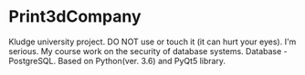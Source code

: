 # Print3dCompany
Kludge university project. DO NOT use or touch it (it can hurt your eyes). I'm serious.
My course work on the security of database systems.
Database - PostgreSQL.
Based on Python(ver. 3.6) and PyQt5 library.
